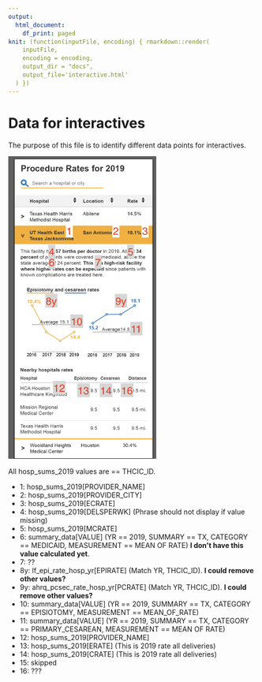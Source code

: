 ```yaml
---
output:
  html_document:
    df_print: paged
knit: (function(inputFile, encoding) { rmarkdown::render(
    inputFile,
    encoding = encoding,
    output_dir = "docs",
    output_file='interactive.html'
  ) })
---
```


# Data for interactives

The purpose of this file is to identify different data points for interactives.

<img src="resources/thcic_mockup_marked.png" width="300px">

All hosp_sums_2019 values are == THCIC_ID.

- 1: hosp_sums_2019[PROVIDER_NAME]
- 2: hosp_sums_2019[PROVIDER_CITY]
- 3: hosp_sums_2019[ECRATE]
- 4: hosp_sums_2019[DELSPERWK] (Phrase should not display if value missing)
- 5: hosp_sums_2019[MCRATE]
- 6: summary_data[VALUE] (YR == 2019, SUMMARY == TX, CATEGORY == MEDICAID, MEASUREMENT == MEAN OF RATE) **I don't have this value calculated yet**.
- 7: ??
- 8y: lf_epi_rate_hosp_yr[EPIRATE] (Match YR, THCIC_ID). **I could remove other values?**
- 9y: ahrq_pcsec_rate_hosp_yr[PCRATE] (Match YR, THCIC_ID).  **I could remove other values?**
- 10: summary_data[VALUE] (YR == 2019, SUMMARY == TX, CATEGORY == EPISIOTOMY, MEASUREMENT == MEAN_OF_RATE)
- 11: summary_data[VALUE] (YR == 2019, SUMMARY == TX, CATEGORY == PRIMARY_CESAREAN, MEASUREMENT == MEAN OF RATE)
- 12: hosp_sums_2019[PROVIDER_NAME]
- 13: hosp_sums_2019[ERATE] (This is 2019 rate all deliveries)
- 14: hosp_sums_2019[CRATE] (This is 2019 rate all deliveries)
- 15: skipped
- 16: ???
